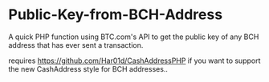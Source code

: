 # Public-Key-from-BCH-Address
A quick PHP function using BTC.com's API to get the public key of any BCH address that has ever sent a transaction.

requires https://github.com/Har01d/CashAddressPHP if you want to support the new CashAddress style for BCH addresses..
